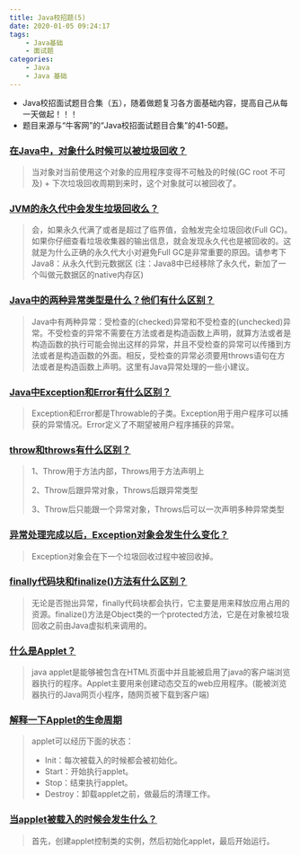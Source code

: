 ```yaml
---
title: Java校招题(5)
date: 2020-01-05 09:24:17
tags:
	- Java基础
	- 面试题
categories:
	- Java
	- Java 基础
---
```


* Java校招面试题目合集（五），随着做题复习各方面基础内容，提高自己从每一天做起！！！
* 题目来源与“牛客网”的“Java校招面试题目合集”的41-50题。

<!-- more -->

### [在Java中，对象什么时候可以被垃圾回收？]( https://www.nowcoder.com/ta/review-java/review?query=&asc=true&order=&page=41 )

> 当对象对当前使用这个对象的应用程序变得不可触及的时候(GC root 不可及) + 下次垃圾回收周期到来时，这个对象就可以被回收了。

### [JVM的永久代中会发生垃圾回收么？]( https://www.nowcoder.com/ta/review-java/review?query=&asc=true&order=&page=42 )

> 会，如果永久代满了或者是超过了临界值，会触发完全垃圾回收(Full GC)。如果你仔细查看垃圾收集器的输出信息，就会发现永久代也是被回收的。这就是为什么正确的永久代大小对避免Full GC是非常重要的原因。请参考下Java8：从永久代到元数据区
> (注：Java8中已经移除了永久代，新加了一个叫做元数据区的native内存区) 

### [Java中的两种异常类型是什么？他们有什么区别？]( https://www.nowcoder.com/ta/review-java/review?query=&asc=true&order=&page=43 )

> Java中有两种异常：受检查的(checked)异常和不受检查的(unchecked)异常。不受检查的异常不需要在方法或者是构造函数上声明，就算方法或者是构造函数的执行可能会抛出这样的异常，并且不受检查的异常可以传播到方法或者是构造函数的外面。相反，受检查的异常必须要用throws语句在方法或者是构造函数上声明。这里有Java异常处理的一些小建议。 

### [Java中Exception和Error有什么区别？]( https://www.nowcoder.com/ta/review-java/review?query=&asc=true&order=&page=44 )

>Exception和Error都是Throwable的子类。Exception用于用户程序可以捕获的异常情况。Error定义了不期望被用户程序捕获的异常。

### [throw和throws有什么区别？]( https://www.nowcoder.com/ta/review-java/review?query=&asc=true&order=&page=45 )

> 1、Throw用于方法内部，Throws用于方法声明上
>
> 2、Throw后跟异常对象，Throws后跟异常类型
>
> 3、Throw后只能跟一个异常对象，Throws后可以一次声明多种异常类型

### [异常处理完成以后，Exception对象会发生什么变化？]( https://www.nowcoder.com/ta/review-java/review?query=&asc=true&order=&page=46 )

> Exception对象会在下一个垃圾回收过程中被回收掉。

### [finally代码块和finalize()方法有什么区别？]( https://www.nowcoder.com/ta/review-java/review?query=&asc=true&order=&page=47 )

> 无论是否抛出异常，finally代码块都会执行，它主要是用来释放应用占用的资源。finalize()方法是Object类的一个protected方法，它是在对象被垃圾回收之前由Java虚拟机来调用的。
>

### [什么是Applet？]( https://www.nowcoder.com/ta/review-java/review?query=&asc=true&order=&page=48 )

> java applet是能够被包含在HTML页面中并且能被启用了java的客户端浏览器执行的程序。Applet主要用来创建动态交互的web应用程序。(能被浏览器执行的Java网页小程序，随网页被下载到客户端)

### [解释一下Applet的生命周期]( https://www.nowcoder.com/ta/review-java/review?query=&asc=true&order=&page=49 )

> applet可以经历下面的状态：
>
> * Init：每次被载入的时候都会被初始化。
> * Start：开始执行applet。
> * Stop：结束执行applet。
> * Destroy：卸载applet之前，做最后的清理工作。 

### [当applet被载入的时候会发生什么？]( https://www.nowcoder.com/ta/review-java/review?query=&asc=true&order=&page=50 )

> 首先，创建applet控制类的实例，然后初始化applet，最后开始运行。

